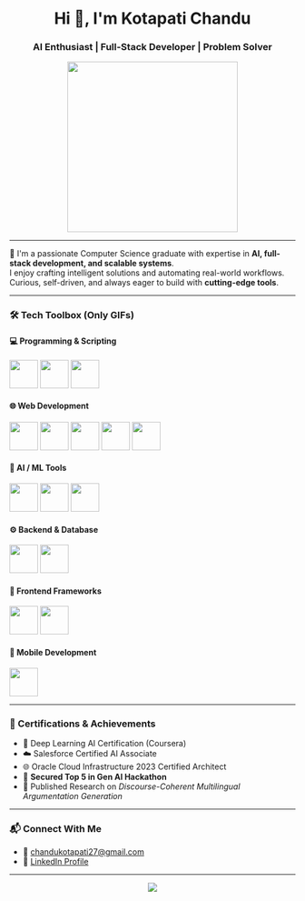 <h1 align="center">Hi 👋, I'm Kotapati Chandu</h1>
<h3 align="center">AI Enthusiast | Full-Stack Developer | Problem Solver</h3>

<p align="center">
  <img src="https://media.giphy.com/media/qgQUggAC3Pfv687qPC/giphy.gif" width="300" />
</p>

---

🚀 I'm a passionate Computer Science graduate with expertise in **AI, full-stack development, and scalable systems**.  
I enjoy crafting intelligent solutions and automating real-world workflows.  
Curious, self-driven, and always eager to build with **cutting-edge tools**.

---

### 🛠️ Tech Toolbox (Only GIFs)

#### 💻 Programming & Scripting
<p align="left">
  <img src="https://media.giphy.com/media/eNAsjO55tPbgaor7ma/giphy.gif" width="50"/> <!-- Java -->
  <img src="https://media.giphy.com/media/KAq5w47R9rmTuvWOWa/giphy.gif" width="50"/> <!-- Python -->
  <img src="https://media.giphy.com/media/ln7z2eWriiQAllfVcn/giphy.gif" width="50"/> <!-- JavaScript -->
</p>

#### 🌐 Web Development
<p align="left">
  <img src="https://media.giphy.com/media/fsEaZldNC8A1PJ3mwp/giphy.gif" width="50"/> <!-- HTML -->
  <img src="https://media.giphy.com/media/Sr8xDpMwVKOHUWDVRD/giphy.gif" width="50"/> <!-- CSS -->
  <img src="https://media.giphy.com/media/kH1DBkPNyZPOk0x8nD/giphy.gif" width="50"/> <!-- SQL -->
  <img src="https://media.giphy.com/media/xUPGcguWZHRC2HyBRS/giphy.gif" width="50"/> <!-- Node.js -->
  <img src="https://media.giphy.com/media/hV1e6gx1a5E2PI1K2k/giphy.gif" width="50"/> <!-- Spring Boot -->
</p>

#### 🧠 AI / ML Tools
<p align="left">
  <img src="https://media.giphy.com/media/XAxylRMCdpbEWUAvr8/giphy.gif" width="50"/> <!-- TensorFlow -->
  <img src="https://media.giphy.com/media/kdFc8fubgS31b8DsVu/giphy.gif" width="50"/> <!-- Pandas -->
  <img src="https://media.giphy.com/media/26AHONQ79FdWZhAI0/giphy.gif" width="50"/> <!-- OpenCV -->
</p>

#### ⚙️ Backend & Database
<p align="left">
  <img src="https://media.giphy.com/media/4H3Ii5eLChYul9p7NL/giphy.gif" width="50"/> <!-- Firebase -->
  <img src="https://media.giphy.com/media/KzJkzjggfGN5Py6nkT/giphy.gif" width="50"/> <!-- MongoDB -->
</p>

#### 🎨 Frontend Frameworks
<p align="left">
  <img src="https://media.giphy.com/media/eNAsjO55tPbgaor7ma/giphy.gif" width="50"/> <!-- React -->
  <img src="https://media.giphy.com/media/Rf5CtBGSZer5rZnU9K/giphy.gif" width="50"/> <!-- Angular -->
</p>

#### 📱 Mobile Development
<p align="left">
  <img src="https://media.giphy.com/media/du3J3cXyzhj75IOgvA/giphy.gif" width="50"/> <!-- Android -->
</p>

---

### 🏅 Certifications & Achievements

- 🧠 Deep Learning AI Certification (Coursera)  
- ☁️ Salesforce Certified AI Associate  
- 🌐 Oracle Cloud Infrastructure 2023 Certified Architect  
- 🥇 **Secured Top 5 in Gen AI Hackathon**  
- 📝 Published Research on *Discourse-Coherent Multilingual Argumentation Generation*

---

### 📬 Connect With Me

- 📧 [chandukotapati27@gmail.com](mailto:chandukotapati27@gmail.com)  
- 💼 [LinkedIn Profile](https://www.linkedin.com/in/chandu-kotapati-a7884b268)

---

<p align="center">
  <img src="https://readme-typing-svg.herokuapp.com?font=Fira+Code&size=24&duration=4000&pause=1000&color=00FF9F&width=435&lines=Code.+Learn.+Innovate.+Repeat."/>
</p>

